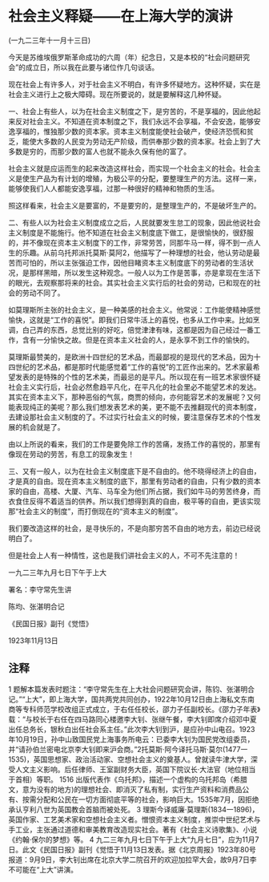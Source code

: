 # 社会主义释疑——在上海大学的演讲

 

(一九二三年十一月十三日)

 

今天是苏维埃俄罗斯革命成功的六周（年）纪念日，又是本校的“社会问题研究会”的成立日，所以我在此要与诸位作几句谈话。

现在社会上有许多人，对于社会主义不明白，有许多怀疑地方。这种怀疑，实在是社会主义进行上之极大障碍。现在所要说的，就是要解释这几种怀疑。

一、社会上有些人，以为在社会主义制度之下，是穷苦的，不是享福的，因此他起来反对社会主义。不知道在资本制度之下，我们永远不会享福，不会安逸，能够安逸享福的，惟独那少数的资本家。资本主义制度能使社会破产，使经济恐慌和贫乏，能使大多数的人民变为劳动无产阶级，而供奉那少数的资本家。社会上到了大多数是穷的，而那少数的富人也就不能永久保有他的富了。

社会主义就是应运而生的起来改造这样社会，而实现一个社会主义的社会。社会主义是使生产品为有计划的增殖，为极公平的分配，要整理生产的方法。这样一来，能够使我们人人都能安逸享福，过那一种很好的精神和物质的生活。

照这样看来，社会主义是要富的，不是要穷的，是整理生产的，不是破坏生产的。

二、有些人以为社会主义制度成立之后，人民就要发生怠工的现象，因此他说社会主义制度是不能施行。他不知道在社会主义制度底下做工，是很愉快的，很舒服的，并不像现在资本主义制度下的工作，非常劳苦，同那牛马一样，得不到一点人生的乐趣。从前乌托邦派托莫斯·莫阿2，他描写了一种理想的社会，他认劳动是最苦而可怕的，所以主张强迫工作，因他目睹资本主义制度底下的劳动者的生活状况，是那样黑暗，所以发生这种观念。一般人以为工作是苦事，亦是拿现在生活下的眼光，去观察那将来的社会。其实社会主义实行后的社会的劳动，已和现在的社会的劳动不同了。

如莫理斯所主张的社会主义，是一种美感的社会主义。他常说：工作能使精神感觉愉快，这就是“工作的喜悦”。即我们日常牛活上的喜悦，也多从工作中来。比如烹调，白己弄的东西，总觉比别的好吃，倍觉津津有味，这都是因为自己经过一番工作，含有一分愉快之故。但是在资本主义社会的人，是永享不到工作的愉快的。

莫理斯最赞美的，是欧洲十四世纪的艺术品，而最鄙视的是现代的艺术品，因为十四世纪的艺术品，都是那时代能感觉着“工作的喜悦”的工匠作出来的。艺术家最希望发表的是特殊的个性的艺术美，而最忌的是平凡。所以现在有一班艺术家很怀疑社会主义实行后，社会必然愈趋平凡化，在平凡化的社会里必不能望艺术的发达。其实在资本主义下，那种恶俗的气氛，商贾的倾向，亦何能容艺术的发展呢？又何能表现纯正的美呢？那么我们想发表艺术的美，更不能不去推翻现代的资本制度，去建设那社会主义制度的了。不过实行社会主义的时候，要注意保存艺术的个性发展的机会就是了。

由以上所说的看来，我们的工作是要免除工作的苦痛，发扬工作的喜悦的，那里有像现在劳动的劳苦，有息工的现象发生！

三、又有一般人，以为在社会主义制度底下是不自由的。他不晓得经济上的自由，才是真的自由。现在资本主义制度的底下，那里有劳动者的自由，只有少数的资本家的自由，高楼、大厦、汽车、马车全为他们所占据，我们如牛马的劳苦终身，而衣食住反得不着适当的供养。所以我们想得到真的自由，极平等的自由，更该实现那“社会主义的制度”，而打倒现在的“资本主义的制度”。

我们要改造这样的社会，是寻快乐的，不是向那穷苦不自由的地方去，前边已经说明白了。

但是社会上人有一种情性，这也是我们讲社会主义的人，不可不先注意的！

一九二三年九月七日下午于上大

 

署名：李守常先生讲

陈均、张湛明合记

《民国日报》副刊《觉悟》

1923年11月13日

 

## 注释
1 题解本篇发表时题注：“李守常先生在上大社会问题研究会讲，陈钧、张湛明合记。”“上大”，即上海大学，国共两党共同创办，1922年10月12日由上海私文东南商等专科师范学校改组正式成立，于右任任校长，邵力子任副校长。《邵力子年表》载：“与校长于右任在四马路同心楼邀李大钊、张继午餐，李大钊即席介绍邓中夏出任总务长，银秋白出任社会系主任。”此次李大钊到沪，是应孙中山电召。1923年10月19日，孙中山致国民党上海事务所电云：已委李大钊为国民党改组委员，并“请孙伯兰密电北京李大钊即来沪会商。”2托莫斯·阿今译托马斯·莫尔(1477一1535)，英国思想家、政治活动家、空想社会主义的奠基人。曾就读牛津大学，深受人文主义影响。后任律师、王室副财务大臣，英国下院议长·大法官（地位相当于首相）等职。
1516 出版代表作《乌托邦》，描述一个虚构的乌托邦岛（希腊文，意为没有的地方)的理想社会、即消灭了私有制，实行生产资料和消费品公有、按需分配和公民在一切方面彻底平等的社会，影响巨大。1535年7月，因拒绝承认亨利八世为英国教会首脑而被处死。
3 理斯今译威廉·莫理斯(1834一1896)，英国作家、工艺美术家和空想社会主义者。憎恨资本主义制度，推崇中世纪艺术与手工业，主张通过道德和审美教育改造现实社会。著有《社会主义诗歌集》、小说《约翰·保尔的梦想》等。
4 九二三年九月七日下午于上大“九月七日”，应为11月7日。此文《民国日报》副刊《觉悟于11月13日发表。据《北京周报》1923年80号报道：9月9日，李大钊出席在北京大学二院召开的欢迎加拉罕大会，故9月7日李不可能在“上大”讲演。
